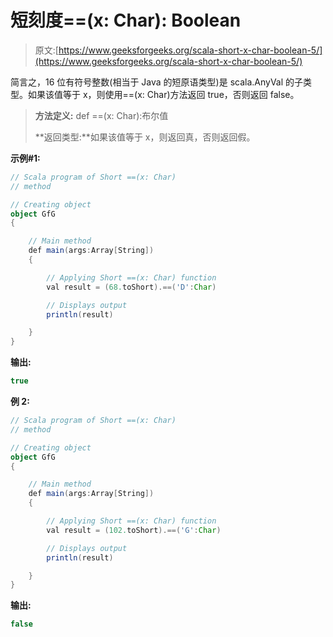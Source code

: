 # 短刻度==(x: Char): Boolean

> 原文:[https://www.geeksforgeeks.org/scala-short-x-char-boolean-5/](https://www.geeksforgeeks.org/scala-short-x-char-boolean-5/)

简言之，16 位有符号整数(相当于 Java 的短原语类型)是 scala.AnyVal 的子类型。如果该值等于 x，则使用==(x: Char)方法返回 true，否则返回 false。

> **方法定义:** def ==(x: Char):布尔值
> 
> **返回类型:**如果该值等于 x，则返回真，否则返回假。

**示例#1:**

```scala
// Scala program of Short ==(x: Char) 
// method 

// Creating object 
object GfG 
{ 

    // Main method 
    def main(args:Array[String]) 
    { 

        // Applying Short ==(x: Char) function 
        val result = (68.toShort).==('D':Char)

        // Displays output 
        println(result) 

    } 
} 
```

**输出:**

```scala
true
```

**例 2:**

```scala
// Scala program of Short ==(x: Char) 
// method 

// Creating object 
object GfG 
{ 

    // Main method 
    def main(args:Array[String]) 
    { 

        // Applying Short ==(x: Char) function 
        val result = (102.toShort).==('G':Char)

        // Displays output 
        println(result) 

    } 
} 
```

**输出:**

```scala
false
```